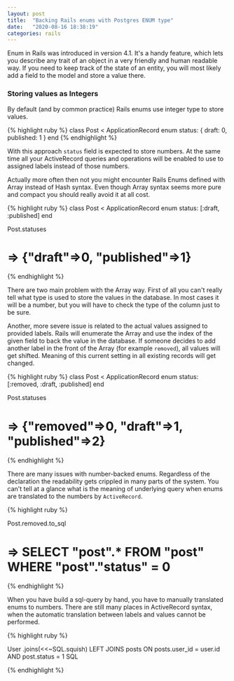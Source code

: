 ```yaml
---
layout: post
title:  "Backing Rails enums with Postgres ENUM type"
date:   "2020-08-16 18:38:19"
categories: rails
---
```

Enum in Rails was introduced in version 4.1. It's a handy feature, which lets
you describe any trait of an object in a very friendly and human
readable way. If you need to keep track of the state of an entity, you will
most likely add a field to the model and store a value there.

### Storing values as Integers

By default (and by common practice) Rails enums use integer type to store values. 

{% highlight ruby %}
class Post < ApplicationRecord
  enum status: { draft: 0, published: 1 }
end
{% endhighlight %}

With this approach `status` field is expected to store numbers. At the
same time all your ActiveRecord queries and operations will be enabled to use
to assigned labels instead of those numbers.

Actually more often then not you might encounter Rails Enums defined with Array
instead of Hash syntax. Even though Array syntax seems more pure and compact
you should really avoid it at all cost.

{% highlight ruby %}
class Post < ApplicationRecord
  enum status: [:draft, :published]
end

Post.statuses 
# => {"draft"=>0, "published"=>1}
{% endhighlight %}

There are two main problem with the Array way. First of all you can't really
tell what type is used to store the values in the database. In most cases it
will be a number, but you will have to check the type of the column just to be
sure. 

Another, more severe issue is related to the actual values assigned to
provided labels. Rails will enumerate the Array and use the index of the given
field to back the value in the database. If someone decides to add another
label in the front of the Array (for example `removed`), all values will
get shifted. Meaning of this current setting in all existing records will get
changed.

{% highlight ruby %}
class Post < ApplicationRecord
  enum status: [:removed, :draft, :published]
end

Post.statuses 
# => {"removed"=>0, "draft"=>1, "published"=>2}
{% endhighlight %}

There are many issues with number-backed enums. Regardless of the declaration
the readability gets crippled in many parts of the system. You can't tell at a
glance what is the meaning of underlying query when enums are translated to the
numbers by `ActiveRecord`.

{% highlight ruby %}

Post.removed.to_sql 
# => SELECT "post".* FROM "post" WHERE "post"."status" = 0

{% endhighlight %}

When you have build a sql-query by hand, you have to manually translated enums
to numbers. There are still many places in ActiveRecord syntax, when the
automatic translation between labels and values cannot be performed.

{% highlight ruby %}

User
  .joins(<<~SQL.squish)
    LEFT JOINS posts 
      ON posts.user_id = user.id 
        AND post.status = 1
  SQL

{% endhighlight %}
